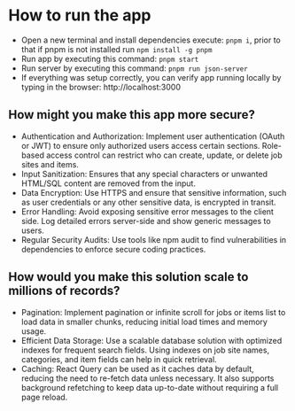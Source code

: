 # How to run the app

- Open a new terminal and install dependencies execute: `pnpm i`, prior to that if pnpm is not installed run `npm install -g pnpm`
- Run app by executing this command: `pnpm start`
- Run server by executing this command: `pnpm run json-server`
- If everything was setup correctly, you can verify app running locally by typing in the browser: http://localhost:3000

## How might you make this app more secure?
* Authentication and Authorization: Implement user authentication (OAuth or JWT) to ensure only authorized users access certain sections. Role-based access control can restrict who can create, update, or delete job sites and items.
* Input Sanitization: Ensures that any special characters or unwanted HTML/SQL content are removed from the input.
* Data Encryption: Use HTTPS and ensure that sensitive information, such as user credentials or any other sensitive data, is encrypted in transit. 
* Error Handling: Avoid exposing sensitive error messages to the client side. Log detailed errors server-side and show generic messages to users.
* Regular Security Audits: Use tools like npm audit to find vulnerabilities in dependencies to enforce secure coding practices.

## How would you make this solution scale to millions of records?
* Pagination: Implement pagination or infinite scroll for jobs or items list to load data in smaller chunks, reducing initial load times and memory usage.
* Efficient Data Storage: Use a scalable database solution with optimized indexes for frequent search fields. Using indexes on job site names, categories, and item fields can help in quick retrieval.
* Caching: React Query can be used as it caches data by default, reducing the need to re-fetch data unless necessary. It also supports background refetching to keep data up-to-date without requiring a full page reload.
